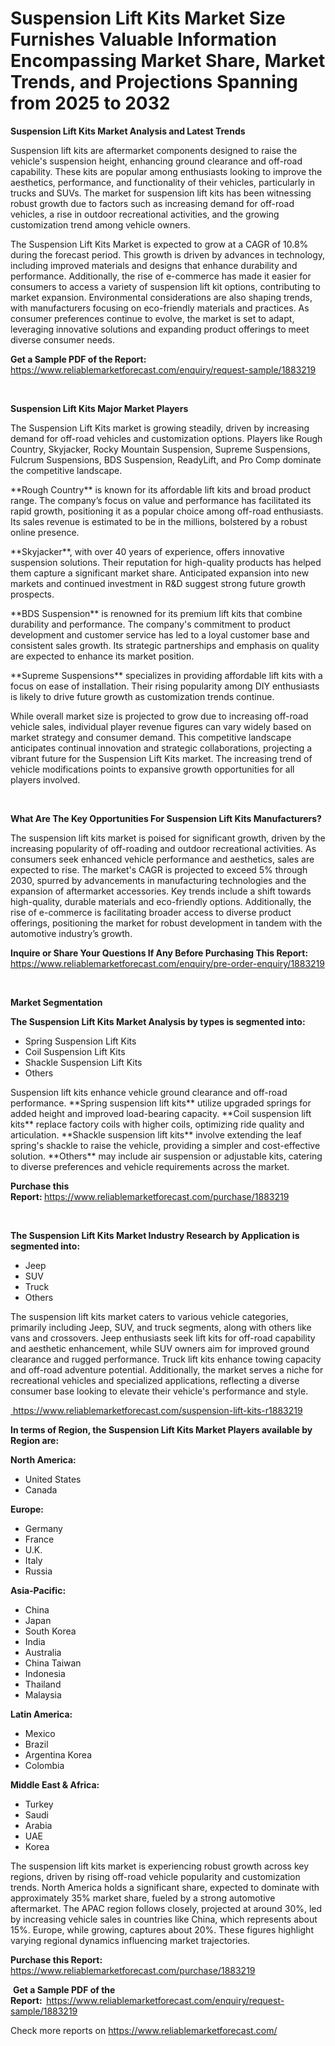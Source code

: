 <p><h1>Suspension Lift Kits Market Size Furnishes Valuable Information Encompassing Market Share, Market Trends, and Projections Spanning from 2025 to 2032</h1></p><p><strong>Suspension Lift Kits Market Analysis and Latest Trends</strong></p>
<p><p>Suspension lift kits are aftermarket components designed to raise the vehicle's suspension height, enhancing ground clearance and off-road capability. These kits are popular among enthusiasts looking to improve the aesthetics, performance, and functionality of their vehicles, particularly in trucks and SUVs. The market for suspension lift kits has been witnessing robust growth due to factors such as increasing demand for off-road vehicles, a rise in outdoor recreational activities, and the growing customization trend among vehicle owners.</p><p>The Suspension Lift Kits Market is expected to grow at a CAGR of 10.8% during the forecast period. This growth is driven by advances in technology, including improved materials and designs that enhance durability and performance. Additionally, the rise of e-commerce has made it easier for consumers to access a variety of suspension lift kit options, contributing to market expansion. Environmental considerations are also shaping trends, with manufacturers focusing on eco-friendly materials and practices. As consumer preferences continue to evolve, the market is set to adapt, leveraging innovative solutions and expanding product offerings to meet diverse consumer needs.</p></p>
<p><strong>Get a Sample PDF of the Report:&nbsp;</strong> <a href="https://www.reliablemarketforecast.com/enquiry/request-sample/1883219?utm_campaign=2455&utm_medium=2&utm_source=Github&utm_content=ia&utm_term=30032025&utm_id=suspension-lift-kits">https://www.reliablemarketforecast.com/enquiry/request-sample/1883219</a></p>
<p>&nbsp;</p>
<p><strong>Suspension Lift Kits Major Market Players</strong></p>
<p><p>The Suspension Lift Kits market is growing steadily, driven by increasing demand for off-road vehicles and customization options. Players like Rough Country, Skyjacker, Rocky Mountain Suspension, Supreme Suspensions, Fulcrum Suspensions, BDS Suspension, ReadyLift, and Pro Comp dominate the competitive landscape.</p><p>**Rough Country** is known for its affordable lift kits and broad product range. The company’s focus on value and performance has facilitated its rapid growth, positioning it as a popular choice among off-road enthusiasts. Its sales revenue is estimated to be in the millions, bolstered by a robust online presence.</p><p>**Skyjacker**, with over 40 years of experience, offers innovative suspension solutions. Their reputation for high-quality products has helped them capture a significant market share. Anticipated expansion into new markets and continued investment in R&D suggest strong future growth prospects.</p><p>**BDS Suspension** is renowned for its premium lift kits that combine durability and performance. The company's commitment to product development and customer service has led to a loyal customer base and consistent sales growth. Its strategic partnerships and emphasis on quality are expected to enhance its market position.</p><p>**Supreme Suspensions** specializes in providing affordable lift kits with a focus on ease of installation. Their rising popularity among DIY enthusiasts is likely to drive future growth as customization trends continue.</p><p>While overall market size is projected to grow due to increasing off-road vehicle sales, individual player revenue figures can vary widely based on market strategy and consumer demand. This competitive landscape anticipates continual innovation and strategic collaborations, projecting a vibrant future for the Suspension Lift Kits market. The increasing trend of vehicle modifications points to expansive growth opportunities for all players involved.</p></p>
<p>&nbsp;</p>
<p><strong>What Are The Key Opportunities For Suspension Lift Kits Manufacturers?</strong></p>
<p><p>The suspension lift kits market is poised for significant growth, driven by the increasing popularity of off-roading and outdoor recreational activities. As consumers seek enhanced vehicle performance and aesthetics, sales are expected to rise. The market's CAGR is projected to exceed 5% through 2030, spurred by advancements in manufacturing technologies and the expansion of aftermarket accessories. Key trends include a shift towards high-quality, durable materials and eco-friendly options. Additionally, the rise of e-commerce is facilitating broader access to diverse product offerings, positioning the market for robust development in tandem with the automotive industry’s growth.</p></p>
<p><strong>Inquire or Share Your Questions If Any Before Purchasing This Report:</strong> <a href="https://www.reliablemarketforecast.com/enquiry/pre-order-enquiry/1883219?utm_campaign=2455&utm_medium=2&utm_source=Github&utm_content=ia&utm_term=30032025&utm_id=suspension-lift-kits">https://www.reliablemarketforecast.com/enquiry/pre-order-enquiry/1883219</a></p>
<p>&nbsp;</p>
<p><strong>Market Segmentation</strong></p>
<p><strong>The Suspension Lift Kits Market Analysis by types is segmented into:</strong></p>
<p><ul><li>Spring Suspension Lift Kits</li><li>Coil Suspension Lift Kits</li><li>Shackle Suspension Lift Kits</li><li>Others</li></ul></p>
<p><p>Suspension lift kits enhance vehicle ground clearance and off-road performance. **Spring suspension lift kits** utilize upgraded springs for added height and improved load-bearing capacity. **Coil suspension lift kits** replace factory coils with higher coils, optimizing ride quality and articulation. **Shackle suspension lift kits** involve extending the leaf spring's shackle to raise the vehicle, providing a simpler and cost-effective solution. **Others** may include air suspension or adjustable kits, catering to diverse preferences and vehicle requirements across the market.</p></p>
<p><strong>Purchase this Report:&nbsp;</strong><a href="https://www.reliablemarketforecast.com/purchase/1883219?utm_campaign=2455&utm_medium=2&utm_source=Github&utm_content=ia&utm_term=30032025&utm_id=suspension-lift-kits">https://www.reliablemarketforecast.com/purchase/1883219</a></p>
<p>&nbsp;</p>
<p><strong>The Suspension Lift Kits Market Industry Research by Application is segmented into:</strong></p>
<p><ul><li>Jeep</li><li>SUV</li><li>Truck</li><li>Others</li></ul></p>
<p><p>The suspension lift kits market caters to various vehicle categories, primarily including Jeep, SUV, and truck segments, along with others like vans and crossovers. Jeep enthusiasts seek lift kits for off-road capability and aesthetic enhancement, while SUV owners aim for improved ground clearance and rugged performance. Truck lift kits enhance towing capacity and off-road adventure potential. Additionally, the market serves a niche for recreational vehicles and specialized applications, reflecting a diverse consumer base looking to elevate their vehicle's performance and style.</p></p>
<p><a href="https://www.reliablemarketforecast.com/suspension-lift-kits-r1883219?utm_campaign=2455&utm_medium=2&utm_source=Github&utm_content=ia&utm_term=30032025&utm_id=suspension-lift-kits">&nbsp;https://www.reliablemarketforecast.com/suspension-lift-kits-r1883219</a></p>
<p><strong>In terms of Region, the Suspension Lift Kits Market Players available by Region are:</strong></p>
<p>
    <p> <strong> North America: </strong>
        <ul>
            <li>United States</li>
            <li>Canada</li>
        </ul>
        </p> 
    <p> <strong> Europe: </strong>
        <ul>
            <li>Germany</li>
            <li>France</li>
            <li>U.K.</li>
            <li>Italy</li>
            <li>Russia</li>
        </ul>
        </p> 
    <p> <strong> Asia-Pacific: </strong>
        <ul>
            <li>China</li>
            <li>Japan</li>
            <li>South Korea</li>
            <li>India</li>
            <li>Australia</li>
            <li>China Taiwan</li>
            <li>Indonesia</li>
            <li>Thailand</li>
            <li>Malaysia</li>
        </ul>
        </p> 
    <p> <strong> Latin America: </strong>
        <ul>
            <li>Mexico</li>
            <li>Brazil</li>
            <li>Argentina Korea</li>
            <li>Colombia</li>
        </ul>
        </p> 
    <p> <strong> Middle East & Africa: </strong>
        <ul>
            <li>Turkey</li>
            <li>Saudi</li>
            <li>Arabia</li>
            <li>UAE</li>
            <li>Korea</li>
        </ul>
    </p>
    </p>
<p><p>The suspension lift kits market is experiencing robust growth across key regions, driven by rising off-road vehicle popularity and customization trends. North America holds a significant share, expected to dominate with approximately 35% market share, fueled by a strong automotive aftermarket. The APAC region follows closely, projected at around 30%, led by increasing vehicle sales in countries like China, which represents about 15%. Europe, while growing, captures about 20%. These figures highlight varying regional dynamics influencing market trajectories.</p></p>
<p><strong>Purchase this Report: </strong><a href="https://www.reliablemarketforecast.com/purchase/1883219?utm_campaign=2455&utm_medium=2&utm_source=Github&utm_content=ia&utm_term=30032025&utm_id=suspension-lift-kits">https://www.reliablemarketforecast.com/purchase/1883219</a></p>
<p>&nbsp;<strong>Get a Sample PDF of the Report:&nbsp;&nbsp;</strong><a href="https://www.reliablemarketforecast.com/enquiry/request-sample/1883219?utm_campaign=2455&utm_medium=2&utm_source=Github&utm_content=ia&utm_term=30032025&utm_id=suspension-lift-kits">https://www.reliablemarketforecast.com/enquiry/request-sample/1883219</a></p>
<p><strong></strong></p>
<p>Check more reports on <a href="https://www.reliablemarketforecast.com/?utm_campaign=2455&utm_medium=2&utm_source=Github&utm_content=ia&utm_term=30032025&utm_id=suspension-lift-kits">https://www.reliablemarketforecast.com/</a></p>